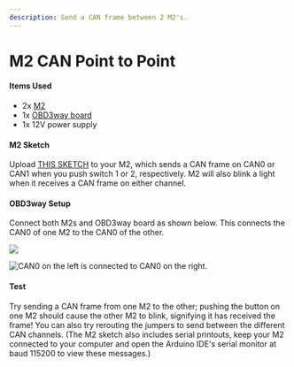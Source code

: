 ```yaml
---
description: Send a CAN frame between 2 M2's.
---
```


# M2 CAN Point to Point

#### Items Used

* 2x [M2](https://www.macchina.cc/catalog/m2-boards/m2-under-dash)
* 1x [OBD3way board](https://www.macchina.cc/catalog/tools/obd3way)
* 1x 12V power supply

#### M2 Sketch

Upload [THIS SKETCH](https://gist.github.com/kenny-macchina/690d95b6c260b15f794510dccb4950c8) to your M2, which sends a CAN frame on CAN0 or CAN1 when you push switch 1 or 2, respectively. M2 will also blink a light when it receives a CAN frame on either channel.

#### OBD3way Setup

Connect both M2s and OBD3way board as shown below. This connects the CAN0 of one M2 to the CAN0 of the other.

![](../../../.gitbook/assets/IMG\_7195.JPG)

![CAN0 on the left is connected to CAN0 on the right.](../../../.gitbook/assets/IMG\_7196.JPG)

#### Test

Try sending a CAN frame from one M2 to the other; pushing the button on one M2 should cause the other M2 to blink, signifying it has received the frame! You can also try rerouting the jumpers to send between the different CAN channels. (The M2 sketch also includes serial printouts, keep your M2 connected to your computer and open the Arduino IDE's serial monitor at baud 115200 to view these messages.)
